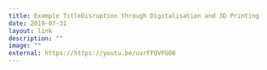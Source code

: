 ```yaml
---
title: Example TitleDisruption through Digitalisation and 3D Printing
date: 2019-07-31
layout: link
description: ""
image: ""
external: https://https://youtu.be/uvrFFQVFGO8
---
```

